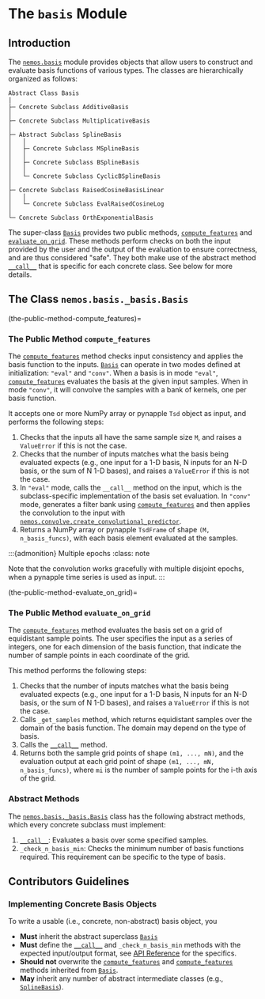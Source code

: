 # The `basis` Module

## Introduction

The [`nemos.basis`](nemos_basis) module provides objects that allow users to construct and evaluate basis functions of various types. The classes are hierarchically organized as follows:

```
Abstract Class Basis
|
├─ Concrete Subclass AdditiveBasis
│
├─ Concrete Subclass MultiplicativeBasis
│
├─ Abstract Subclass SplineBasis
│   │
│   ├─ Concrete Subclass MSplineBasis
│   │
│   ├─ Concrete Subclass BSplineBasis
│   │
│   └─ Concrete Subclass CyclicBSplineBasis
│
├─ Concrete Subclass RaisedCosineBasisLinear 
│   │
│   └─ Concrete Subclass EvalRaisedCosineLog
│
└─ Concrete Subclass OrthExponentialBasis
```

The super-class [`Basis`](nemos.basis._basis.Basis) provides two public methods, [`compute_features`](the-public-method-compute_features) and [`evaluate_on_grid`](the-public-method-evaluate_on_grid). These methods perform checks on both the input provided by the user and the output of the evaluation to ensure correctness, and are thus considered "safe". They both make use of the abstract method [`__call__`](nemos.basis._basis.Basis.__call__) that is specific for each concrete class. See below for more details.

## The Class `nemos.basis._basis.Basis`

(the-public-method-compute_features)=
### The Public Method `compute_features`

The [`compute_features`](nemos.basis._basis.Basis.compute_features) method checks input consistency and applies the basis function to the inputs. 
[`Basis`](nemos.basis._basis.Basis) can operate in two modes defined at initialization: `"eval"` and `"conv"`. When a basis is in mode `"eval"`,
[`compute_features`](nemos.basis._basis.Basis.compute_features) evaluates the basis at the given input samples. When in mode `"conv"`, it will convolve the samples
with a bank of kernels, one per basis function.

It accepts one or more NumPy array or pynapple `Tsd` object as input, and performs the following steps:

1. Checks that the inputs all have the same sample size `M`, and raises a `ValueError` if this is not the case.
2. Checks that the number of inputs matches what the basis being evaluated expects (e.g., one input for a 1-D basis, N inputs for an N-D basis, or the sum of N 1-D bases), and raises a `ValueError` if this is not the case.
3. In `"eval"` mode, calls the `__call__` method on the input, which is the subclass-specific implementation of the basis set evaluation. In `"conv"` mode, generates a filter bank using [`compute_features`](nemos.basis._basis.Basis.evaluate_on_grid) and then applies the convolution to the input with [`nemos.convolve.create_convolutional_predictor`](nemos.convolve.create_convolutional_predictor).
4. Returns a NumPy array or  pynapple `TsdFrame` of shape `(M, n_basis_funcs)`, with each basis element evaluated at the samples.

:::{admonition} Multiple epochs
:class: note

Note that the convolution works gracefully with multiple disjoint epochs, when a pynapple time series is used as 
input.
:::

(the-public-method-evaluate_on_grid)=
### The Public Method `evaluate_on_grid`

The [`compute_features`](nemos.basis._basis.Basis.compute_features) method evaluates the basis set on a grid of equidistant sample points. The user specifies the input as a series of integers, one for each dimension of the basis function, that indicate the number of sample points in each coordinate of the grid.

This method performs the following steps:

1. Checks that the number of inputs matches what the basis being evaluated expects (e.g., one input for a 1-D basis, N inputs for an N-D basis, or the sum of N 1-D bases), and raises a `ValueError` if this is not the case.
2. Calls `_get_samples` method, which returns equidistant samples over the domain of the basis function. The domain may depend on the type of basis.
3. Calls the [`__call__`](nemos.basis._basis.Basis.__call__) method.
4. Returns both the sample grid points of shape `(m1, ..., mN)`, and the evaluation output at each grid point of shape `(m1, ..., mN, n_basis_funcs)`, where `mi` is the number of sample points for the i-th axis of the grid.

### Abstract Methods

The [`nemos.basis._basis.Basis`](nemos.basis._basis.Basis) class has the following abstract methods, which every concrete subclass must implement:

1. [`__call__`](nemos.basis._basis.Basis.__call__): Evaluates a basis over some specified samples.
2. `_check_n_basis_min`: Checks the minimum number of basis functions required. This requirement can be specific to the type of basis.

## Contributors Guidelines

### Implementing Concrete Basis Objects
To write a usable (i.e., concrete, non-abstract) basis object, you

- **Must** inherit the abstract superclass [`Basis`](nemos.basis._basis.Basis)
- **Must** define the [`__call__`](nemos.basis._basis.Basis.__call__) and `_check_n_basis_min` methods with the expected input/output format, see [API Reference](nemos_basis) for the specifics.
- **Should not** overwrite the [`compute_features`](nemos.basis._basis.Basis.compute_features) and [`compute_features`](nemos.basis._basis.Basis.evaluate_on_grid) methods inherited from [`Basis`](nemos.basis._basis.Basis).
- **May** inherit any number of abstract intermediate classes (e.g., [`SplineBasis`](nemos.basis._spline_basis.SplineBasis)). 

